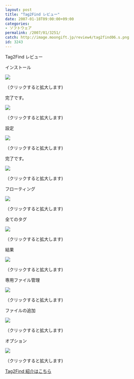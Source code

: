 ```yaml
---
layout: post
title: "Tag2Find レビュー"
date: 2007-01-18T09:00:00+09:00
categories:
- ソフトウェア
permalink: /2007/01/3251/
catch: http://image.moongift.jp/review4/tag2find06.s.png
id: 3243
---
```

Tag2Find レビュー  
<!--more-->

インストール

  

[![](http://image.moongift.jp/review4/tag2find01.s.png)](http://image.moongift.jp/review4/tag2find01.png)  
  
（クリックすると拡大します)

  

完了です。

  

[![](http://image.moongift.jp/review4/tag2find02.s.png)](http://image.moongift.jp/review4/tag2find02.png)  
  
（クリックすると拡大します)

  

設定

  

[![](http://image.moongift.jp/review4/tag2find03.s.png)](http://image.moongift.jp/review4/tag2find03.png)  
  
（クリックすると拡大します)

  

完了です。

  

[![](http://image.moongift.jp/review4/tag2find04.s.png)](http://image.moongift.jp/review4/tag2find04.png)  
  
（クリックすると拡大します)

  

フローティング

  

[![](http://image.moongift.jp/review4/tag2find05.s.png)](http://image.moongift.jp/review4/tag2find05.png)  
  
（クリックすると拡大します)

  

全てのタグ

  

[![](http://image.moongift.jp/review4/tag2find06.s.png)](http://image.moongift.jp/review4/tag2find06.png)  
  
（クリックすると拡大します)

  

結果

  

[![](http://image.moongift.jp/review4/tag2find07.s.png)](http://image.moongift.jp/review4/tag2find07.png)  
  
（クリックすると拡大します)

  

専用ファイル管理

  

[![](http://image.moongift.jp/review4/tag2find08.s.png)](http://image.moongift.jp/review4/tag2find08.png)  
  
（クリックすると拡大します)

  

ファイルの追加

  

[![](http://image.moongift.jp/review4/tag2find09.s.png)](http://image.moongift.jp/review4/tag2find09.png)  
  
（クリックすると拡大します)

  

オプション

  

[![](http://image.moongift.jp/review4/tag2find10.s.png)](http://image.moongift.jp/review4/tag2find10.png)  
  
（クリックすると拡大します)

  

[Tag2Find 紹介はこちら](http://fw.moongift.jp/intro/i-3246.html)

